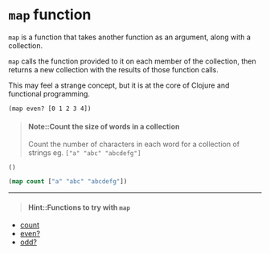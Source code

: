 # `map` function

`map` is a function that takes another function as an argument, along with a collection.

`map` calls the function provided to it on each member of the collection, then returns a new collection with the results of those function calls.

This may feel a strange concept, but it is at the core of Clojure and functional programming.

```eval-clojure
(map even? [0 1 2 3 4])
```

> #### Note::Count the size of words in a collection
> Count the number of characters in each word for a collection of strings
> eg. `["a" "abc" "abcdefg"]`
```eval-clojure
()
```

<!--sec data-title="Reveal answer..." data-id="answer001" data-collapse=true ces-->

```clojure
(map count ["a" "abc" "abcdefg"])
```

<!--endsec-->

------------------------------------------

> #### Hint::Functions to try with `map`
* [count](http://clojuredocs.org/clojure.core/count)
* [even?](http://clojuredocs.org/clojure.core/even_q)
* [odd?](http://clojuredocs.org/clojure.core/odd_q)
